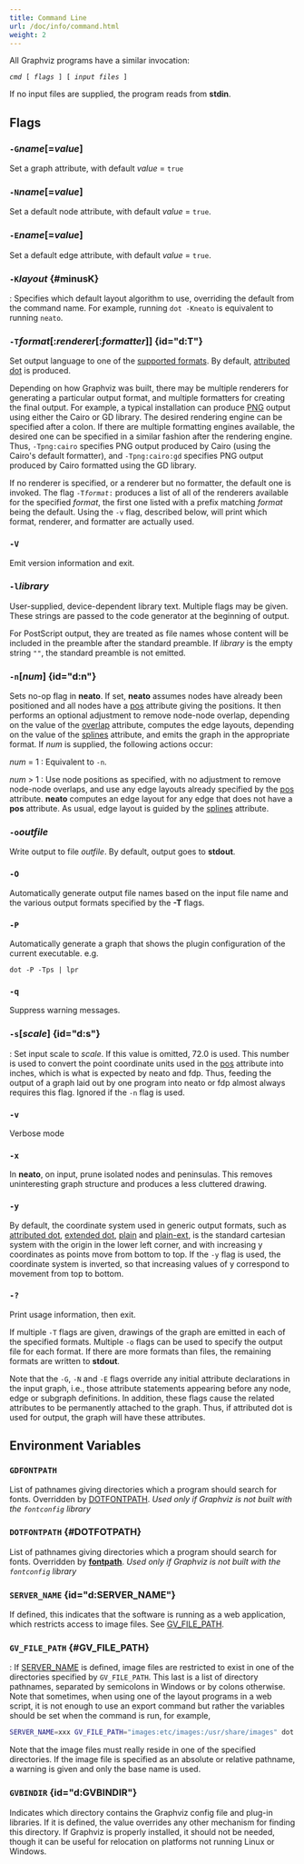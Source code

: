 ```yaml
---
title: Command Line
url: /doc/info/command.html
weight: 2
---
```

All Graphviz programs have a similar invocation:

<code><i>cmd</i> [ <i>flags</i> ] [ <i>input files</i> ]</code>

If no input files are supplied, the program reads from **stdin**.

## Flags

### `-G`_name_\[=_value_\]

Set a graph attribute, with default _value_ = `true`

### `-N`_name_\[=_value_\]

Set a default node attribute, with default _value_ = `true`.

### `-E`_name_\[=_value_\]

Set a default edge attribute, with default _value_ = `true`.

### `-K`_layout_ {#minusK}
: Specifies which default layout algorithm to use, overriding the default from the command name. For example, running
`dot -Kneato` is equivalent to running `neato`.

### `-T`_format_\[:_renderer_\[:_formatter_\]\] {id="d:T"}

Set output language to one of the [supported formats](output.html).
By default, [attributed dot](/docs/outputs/dot/) is produced.

Depending on how Graphviz was built, there may be multiple renderers for
generating a particular output format, and multiple formatters for 
creating the final output. For example, a typical installation
can produce [PNG](/docs/outputs/png/)
output using either the Cairo or GD library. The desired rendering engine
can be specified after a colon. If there are multiple formatting engines
available, the desired one can be specified in a similar fashion after
the rendering engine. Thus, `-Tpng:cairo` specifies PNG
output produced by Cairo (using the Cairo's default formatter), and 
`-Tpng:cairo:gd` specifies PNG
output produced by Cairo formatted using the GD library.

If no renderer is specified, or a renderer but no formatter, the default one
is invoked. The flag <code>-T<I>format</I>:</code> produces a list of all
of the renderers available for the specified _format_, the first one
listed with a prefix matching _format_ being the default.
Using the `-v` flag, described below, will print which format,
renderer, and formatter are actually used.

### `-V`

Emit version information and exit.

### `-l`_library_

User-supplied, device-dependent library text. Multiple flags may
be given. These strings are passed to the code generator at the
beginning of output. 

For PostScript output, they are treated as file names
whose content will be included in the preamble after the standard preamble.
If _library_ is the empty string `""`, the standard preamble
is not emitted.

### `-n`\[_num_\] {id="d:n"}

Sets no-op flag in **neato**.
If set, **neato** assumes nodes have already been 
positioned and all nodes have a [pos](attrs.html#d:pos)
attribute giving
the positions. It then performs an optional adjustment to remove node-node
overlap, depending on the value of the 
[overlap](attrs.html#d:overlap) attribute, computes the edge
layouts, depending on the value of the 
[splines](attrs.html#d:splines) attribute, and
emits the graph in the appropriate format. If _num_ is supplied,
the following actions occur:

<I>num</I> = 1
: Equivalent to `-n`.

<I>num</I> > 1
: Use node positions as specified, with no adjustment to
remove node-node overlaps, and use any edge layouts already specified
by the [pos](attrs.html#d:pos) attribute. **neato**
computes an edge layout for any edge that does not have a **pos** attribute.
As usual, edge layout is guided by the 
[splines](attrs.html#d:splines) attribute.

### `-o`_outfile_

Write output to file <I>outfile</I>. By default, output goes to
**stdout**.

### `-O`

Automatically generate output file names based on the input
file name and the various output formats specified by the **-T**
flags.

### `-P`

Automatically generate a graph that shows the plugin configuration of
the current executable. e.g.

```
dot -P -Tps | lpr
```

### `-q`

Suppress warning messages.

### `-s`\[_scale_\] {id="d:s"}
: Set input scale to _scale_. If this value is omitted,
  72.0 is used. This number is used to convert the point coordinate
  units used in the [pos](attrs.html#d:pos) attribute
  into inches, which is what is expected by neato and fdp. 
  Thus, feeding the output of a graph laid out by one program into
  neato or fdp almost always requires this flag.
  Ignored if the `-n` flag is used.

### `-v`

Verbose mode

### `-x`

In **neato**, on input, prune isolated nodes and peninsulas.
This removes uninteresting graph structure and produces a less cluttered
drawing.

### `-y`

By default, the coordinate system used in generic output formats, 
such as [attributed dot](/docs/outputs/dot/),
[extended dot](/docs/outputs/dot/),
[plain](/docs/outputs/plain/) and
[plain-ext](/docs/outputs/plain/),
is the standard cartesian system with the origin in the lower left corner, 
and with increasing y coordinates as points move from bottom to top.
If the `-y` flag is used, the coordinate system is inverted,
so that increasing values of y correspond to movement from top to bottom.

### `-?`

Print usage information, then exit.

If multiple `-T` flags are given, drawings of the graph
are emitted in each of the specified formats. Multiple `-o`
flags can be used to specify the output file for each format. If there
are more formats than files, the remaining formats are written to
**stdout**.

Note that the `-G`,
`-N` and
`-E` flags override any initial attribute declarations
in the input graph,
i.e., those attribute statements appearing before any node, edge or
subgraph definitions.
In addition, these flags cause the related attributes to be permanently
attached to the graph. Thus, if attributed dot is used for
output, the graph will have these attributes.

## Environment Variables

### `GDFONTPATH`

List of pathnames giving directories which a program should search for fonts.
Overridden by [DOTFONTPATH](#d:DOTFONTPATH).
_Used only if Graphviz is not built with the `fontconfig` library_

### `DOTFONTPATH` {#DOTFOTPATH}

List of pathnames giving directories which a program should search for fonts.
Overridden by [**fontpath**](attrs.html#d:fontpath).
_Used only if Graphviz is not built with the `fontconfig` library_

### `SERVER_NAME` {id="d:SERVER_NAME"}

If defined, this indicates that the software is running as a web application,
which restricts access to image files. See 
[GV\_FILE\_PATH](#d:GV_FILE_PATH).

### `GV_FILE_PATH` {#GV_FILE_PATH}
: If [SERVER_NAME](#d:SERVER_NAME) is defined, image files are
  restricted to exist in one of the directories specified by `GV_FILE_PATH`.
  This last is a list of directory pathnames, separated by semicolons in Windows or
  by colons otherwise.
  Note that sometimes, when using one of the layout programs in a web
  script, it is not enough to use an export command but rather the
  variables should be set when the command is run, for example,

  ```bash
  SERVER_NAME=xxx GV_FILE_PATH="images:etc/images:/usr/share/images" dot -Tpng -o x.png x.gv
  ```

  Note that the image files must really reside in one of the specified directories. If the
  image file is specified as an absolute or relative pathname, a warning is given and only
  the base name is used.

### `GVBINDIR` {id="d:GVBINDIR"}

Indicates which directory contains the Graphviz config file and
plug-in libraries. If it is defined, the value overrides any other
mechanism for finding this directory. If Graphviz is properly installed,
it should not be needed, though it can be useful for relocation on
platforms not running Linux or Windows.
